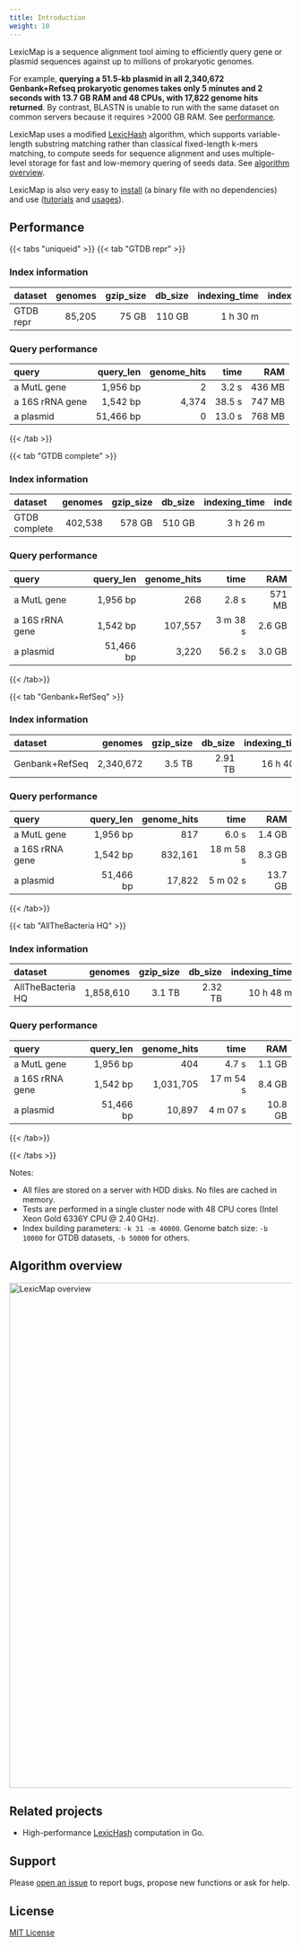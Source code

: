 ```yaml
---
title: Introduction
weight: 10
---
```


LexicMap is a sequence alignment tool aiming to efficiently query gene or plasmid sequences against up to millions of prokaryotic genomes.

For example, **querying a 51.5-kb plasmid in all 2,340,672 Genbank+Refseq prokaryotic genomes takes only 5 minutes and 2 seconds with 13.7 GB RAM and 48 CPUs, with 17,822 genome hits returned**.
By contrast, BLASTN is unable to run with the same dataset on common servers because it requires >2000 GB RAM. See [performance](#performance).

LexicMap uses a modified [LexicHash](https://doi.org/10.1093/bioinformatics/btad652) algorithm, which supports variable-length substring matching rather than classical fixed-length k-mers matching, to compute seeds for sequence alignment and uses multiple-level storage for fast and low-memory quering of seeds data. See [algorithm overview](#algorithm-overview).

LexicMap is also very easy to [install](http://bioinf.shenwei.me/LexicMap/installation/) (a binary file with no dependencies) and use ([tutorials](http://bioinf.shenwei.me/LexicMap/tutorials/index/) and [usages](http://bioinf.shenwei.me/LexicMap/usage/lexicmap/)).


## Performance

{{< tabs "uniqueid" >}}
{{< tab "GTDB repr" >}}

### Index information

|dataset          |genomes  |gzip_size|db_size|indexing_time|indexing_RAM|
|:----------------|--------:|--------:|------:|------------:|-----------:|
|GTDB repr        |85,205   |75 GB    |110 GB |1 h 30 m     |38 GB       |


### Query performance

|query          |query_len|genome_hits|time     |RAM    |
|:--------------|--------:|----------:|--------:|------:|
|a MutL gene    |1,956 bp |2          |3.2 s    |436 MB |
|a 16S rRNA gene|1,542 bp |4,374      |38.5 s   |747 MB |
|a plasmid      |51,466 bp|0          |13.0 s   |768 MB |

{{< /tab >}}

{{< tab "GTDB complete" >}}


### Index information

|dataset          |genomes  |gzip_size|db_size|indexing_time|indexing_RAM|
|:----------------|--------:|--------:|------:|------------:|-----------:|
|GTDB complete    |402,538  |578 GB   |510 GB |3 h 26 m     |35 GB       |

### Query performance

|query          |query_len|genome_hits|time     |RAM    |
|:--------------|--------:|----------:|--------:|------:|
|a MutL gene    |1,956 bp |268        |2.8 s    |571 MB |
|a 16S rRNA gene|1,542 bp |107,557    |3 m 38 s |2.6 GB |
|a plasmid      |51,466 bp|3,220      |56.2 s   |3.0 GB |

{{< /tab>}}


{{< tab "Genbank+RefSeq" >}}

### Index information

|dataset          |genomes  |gzip_size|db_size |indexing_time|indexing_RAM|
|:----------------|--------:|--------:|-------:|------------:|-----------:|
|Genbank+RefSeq   |2,340,672|3.5 TB   |2.91 TB |16 h 40 m    |79 GB       |

### Query performance

|query          |query_len|genome_hits|time     |RAM    |
|:--------------|--------:|----------:|--------:|------:|
|a MutL gene    |1,956 bp |817        |6.0 s    |1.4 GB |
|a 16S rRNA gene|1,542 bp |832,161    |18 m 58 s|8.3 GB |
|a plasmid      |51,466 bp|17,822     |5 m 02 s |13.7 GB|

{{< /tab>}}


{{< tab "AllTheBacteria HQ" >}}

### Index information

|dataset          |genomes  |gzip_size|db_size |indexing_time|indexing_RAM|
|:----------------|--------:|--------:|-------:|------------:|-----------:|
|AllTheBacteria HQ|1,858,610|3.1 TB   |2.32 TB |10 h 48 m    |43 GB       |

### Query performance

|query          |query_len|genome_hits|time     |RAM    |
|:--------------|--------:|----------:|--------:|------:|
|a MutL gene    |1,956 bp |404        |4.7 s    |1.1 GB |
|a 16S rRNA gene|1,542 bp |1,031,705  |17 m 54 s|8.4 GB |
|a plasmid      |51,466 bp|10,897     |4 m 07 s |10.8 GB|



{{< /tab>}}


{{< /tabs >}}


Notes:
- All files are stored on a server with HDD disks. No files are cached in memory.
- Tests are performed in a single cluster node with 48 CPU cores (Intel Xeon Gold 6336Y CPU @ 2.40 GHz).
- Index building parameters: `-k 31 -m 40000`. Genome batch size: `-b 10000` for GTDB datasets, `-b 50000` for others.

## Algorithm overview

<img src="/LexicMap/overview.svg" alt="LexicMap overview" width="900"/>


## Related projects

- High-performance [LexicHash](https://github.com/shenwei356/LexicHash) computation in Go.

## Support

Please [open an issue](https://github.com/shenwei356/LexicMap/issues) to report bugs,
propose new functions or ask for help.

## License

[MIT License](https://github.com/shenwei356/LexicMap/blob/master/LICENSE)
